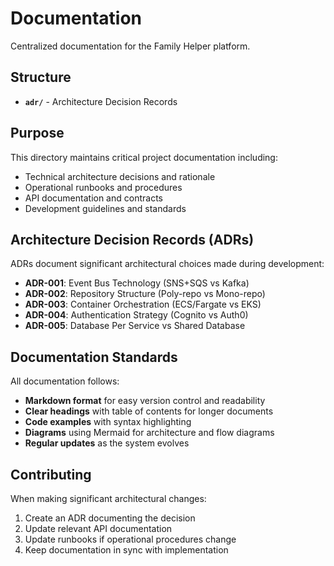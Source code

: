 # Documentation

Centralized documentation for the Family Helper platform.

## Structure

- **`adr/`** - Architecture Decision Records

## Purpose

This directory maintains critical project documentation including:
- Technical architecture decisions and rationale
- Operational runbooks and procedures
- API documentation and contracts
- Development guidelines and standards

## Architecture Decision Records (ADRs)

ADRs document significant architectural choices made during development:

- **ADR-001**: Event Bus Technology (SNS+SQS vs Kafka)
- **ADR-002**: Repository Structure (Poly-repo vs Mono-repo)  
- **ADR-003**: Container Orchestration (ECS/Fargate vs EKS)
- **ADR-004**: Authentication Strategy (Cognito vs Auth0)
- **ADR-005**: Database Per Service vs Shared Database

## Documentation Standards

All documentation follows:
- **Markdown format** for easy version control and readability
- **Clear headings** with table of contents for longer documents
- **Code examples** with syntax highlighting
- **Diagrams** using Mermaid for architecture and flow diagrams
- **Regular updates** as the system evolves

## Contributing

When making significant architectural changes:
1. Create an ADR documenting the decision
2. Update relevant API documentation
3. Update runbooks if operational procedures change
4. Keep documentation in sync with implementation